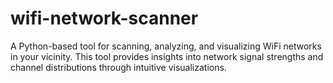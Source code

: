 # wifi-network-scanner
A Python-based tool for scanning, analyzing, and visualizing WiFi networks in your vicinity. This tool provides insights into network signal strengths and channel distributions through intuitive visualizations.
